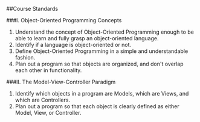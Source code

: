 ##Course Standards 

###I. Object-Oriented Programming Concepts  

1. Understand the concept of Object-Oriented Programming enough to be able to learn and fully grasp an object-oriented language.  
2. Identify if a language is object-oriented or not.  
3. Define Object-Oriented Programming in a simple and understandable fashion.  
4. Plan out a program so that objects are organized, and don't overlap each other in functionality.  

###II. The Model-View-Controller Paradigm  

1. Identify which objects in a program are Models, which are Views, and which are Controllers.  
2. Plan out a program so that each object is clearly defined as either Model, View, or Controller.  